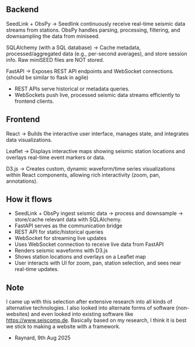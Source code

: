 ## Backend

SeedLink + ObsPy → Seedlink continuously receive real-time seismic data streams from stations. ObsPy handles parsing, processing, filtering, and downsampling the data from miniseed.

SQLAlchemy (with a SQL database) → Cache metadata, processed/aggregated data (e.g., per-second averages), and store session info. Raw miniSEED files are NOT stored. 

FastAPI → Exposes REST API endpoints and WebSocket connections. (should be similar to flask in agile)
- REST APIs serve historical or metadata queries.
- WebSockets push live, processed seismic data streams efficiently to frontend clients.

## Frontend
React → Builds the interactive user interface, manages state, and integrates data visualizations.

Leaflet → Displays interactive maps showing seismic station locations and overlays real-time event markers or data.

D3.js → Creates custom, dynamic waveform/time series visualizations within React components, allowing rich interactivity (zoom, pan, annotations).

## How it flows
- SeedLink + ObsPy ingest seismic data → process and downsample → store/cache relevant data with SQLAlchemy.
- FastAPI serves as the communication bridge
- REST API for static/historical queries
- WebSocket for streaming live updates
- Uses WebSocket connection to receive live data from FastAPI
- Renders seismic waveforms with D3.js
- Shows station locations and overlays on a Leaflet map
- User interacts with UI for zoom, pan, station selection, and sees near real-time updates.

## Note
I came up with this selection after extensive research into all kinds of alternative technologies. I also looked into alternate forms of software (non-websites) and even looked into existing software like https://www.seiscomp.de. Basically based on my research, I think it is best we stick to making a website with a framework.  

- Raynard, 9th Aug 2025
 